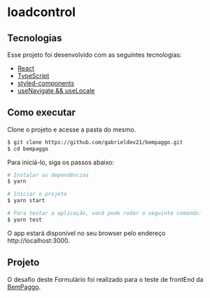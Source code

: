 # loadcontrol

## Tecnologias

Esse projeto foi desenvolvido com as seguintes tecnologias:

- [React](https://reactjs.org)
- [TypeScript](https://www.typescriptlang.org/)
- [styled-components](https://styled-components.com/)
- [useNavigate && useLocale](https://www.npmjs.com/package/react-router-dom)

## Como executar

Clone o projeto e acesse a pasta do mesmo.

```bash
$ git clone https://github.com/gabrieldev21/bempaggo.git
$ cd bempaggo
```

Para iniciá-lo, siga os passos abaixo:
```bash
# Instalar as dependências
$ yarn

# Iniciar o projeto
$ yarn start

# Para testar a aplicação, você pode rodar o seguinte comando:
$ yarn test
```
O app estará disponível no seu browser pelo endereço http://localhost:3000.

## Projeto

O desafio deste Formulário foi realizado para o teste de frontEnd da [BemPaggo](https://www.bempaggo.com.br/). 
